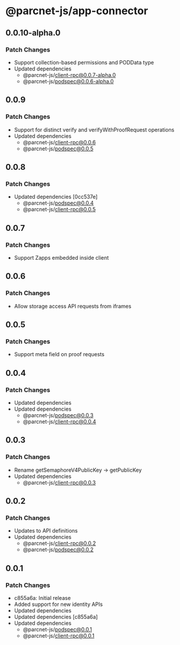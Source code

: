 # @parcnet-js/app-connector

## 0.0.10-alpha.0

### Patch Changes

- Support collection-based permissions and PODData type
- Updated dependencies
  - @parcnet-js/client-rpc@0.0.7-alpha.0
  - @parcnet-js/podspec@0.0.6-alpha.0

## 0.0.9

### Patch Changes

- Support for distinct verify and verifyWithProofRequest operations
- Updated dependencies
  - @parcnet-js/client-rpc@0.0.6
  - @parcnet-js/podspec@0.0.5

## 0.0.8

### Patch Changes

- Updated dependencies [0cc537e]
  - @parcnet-js/podspec@0.0.4
  - @parcnet-js/client-rpc@0.0.5

## 0.0.7

### Patch Changes

- Support Zapps embedded inside client

## 0.0.6

### Patch Changes

- Allow storage access API requests from iframes

## 0.0.5

### Patch Changes

- Support meta field on proof requests

## 0.0.4

### Patch Changes

- Updated dependencies
- Updated dependencies
  - @parcnet-js/podspec@0.0.3
  - @parcnet-js/client-rpc@0.0.4

## 0.0.3

### Patch Changes

- Rename getSemaphoreV4PublicKey -> getPublicKey
- Updated dependencies
  - @parcnet-js/client-rpc@0.0.3

## 0.0.2

### Patch Changes

- Updates to API definitions
- Updated dependencies
  - @parcnet-js/client-rpc@0.0.2
  - @parcnet-js/podspec@0.0.2

## 0.0.1

### Patch Changes

- c855a6a: Initial release
- Added support for new identity APIs
- Updated dependencies
- Updated dependencies [c855a6a]
- Updated dependencies
  - @parcnet-js/podspec@0.0.1
  - @parcnet-js/client-rpc@0.0.1
